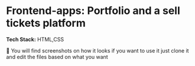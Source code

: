 # Frontend-apps: Portfolio and a sell tickets platform 

**Tech Stack:** HTML,CSS
  
🔹 You will find screenshots on how it looks if you want to use it just clone it and edit the files based on what you want  
